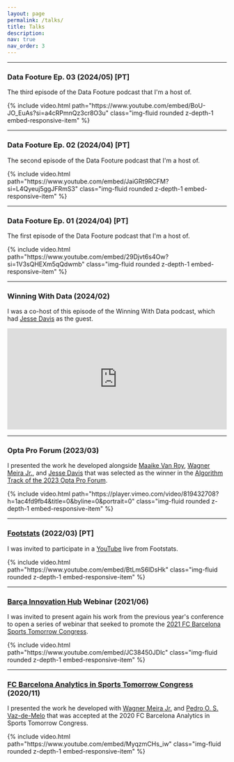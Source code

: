 ```yaml
---
layout: page
permalink: /talks/
title: Talks
description: 
nav: true
nav_order: 3
---
```


<hr>

<div class="row mt-3">
    <div class="col-12">
        <h3>Data Footure Ep. 03 (2024/05) [PT]</h3> <!-- This is your video header -->
        <p>The third episode of the Data Footure podcast that I'm a host of.</p> <!-- This is your video description -->
    </div>
    <div class="col-12 embed-responsive embed-responsive-16by9">
        {% include video.html path="https://www.youtube.com/embed/BoU-JO_EuAs?si=a4cRPmnQz3cr8O3u" class="img-fluid rounded z-depth-1 embed-responsive-item" %}
    </div>
</div>

<hr>

<div class="row mt-3">
    <div class="col-12">
        <h3>Data Footure Ep. 02 (2024/04) [PT]</h3> <!-- This is your video header -->
        <p>The second episode of the Data Footure podcast that I'm a host of.</p> <!-- This is your video description -->
    </div>
    <div class="col-12 embed-responsive embed-responsive-16by9">
        {% include video.html path="https://www.youtube.com/embed/JaiGRt9RCFM?si=L4Qyeuj5ggJFRmS3" class="img-fluid rounded z-depth-1 embed-responsive-item" %}
    </div>
</div>

<hr>

<div class="row mt-3">
    <div class="col-12">
        <h3>Data Footure Ep. 01 (2024/04) [PT]</h3> <!-- This is your video header -->
        <p>The first episode of the Data Footure podcast that I'm a host of.</p> <!-- This is your video description -->
    </div>
    <div class="col-12 embed-responsive embed-responsive-16by9">
        {% include video.html path="https://www.youtube.com/embed/29Djvt6s4Ow?si=1V3sQHEXm5qQdwmb" class="img-fluid rounded z-depth-1 embed-responsive-item" %}
    </div>
</div>

<hr>

<div class="row mt-3">
    <div class="col-12">
        <h3>Winning With Data (2024/02)</h3> <!-- This is your podcast header -->
        <p>I was a co-host of this episode of the Winning With Data podcast, which had <a href='https://people.cs.kuleuven.be/~jesse.davis/'>Jesse Davis</a> as the guest.</p> <!-- This is your podcast description -->
    </div>
    <div class="col-12 embed-responsive embed-responsive-16by9">
        <iframe src="https://open.spotify.com/embed/episode/5XGkEVHPcN7hxFQZiwrZeE?si=404dbca0dadd4b65" width="100%" height="232" frameborder="0" allowtransparency="true" allow="encrypted-media" class="img-fluid rounded z-depth-1 embed-responsive-item"></iframe>
    </div>
</div>


<hr>

<div class="row mt-3">
    <div class="col-12">
        <h3>Opta Pro Forum (2023/03)</h3> <!-- This is your video header -->
        <p>I presented the work he developed alongside <a href='https://maaikevr.github.io/'>Maaike Van Roy</a>, <a href='https://dcc.ufmg.br/professor/wagner-meira-junior/'>Wagner Meira Jr.</a>, and <a href='https://people.cs.kuleuven.be/~jesse.davis/'>Jesse Davis</a> that was selected as the winner in the <a href='https://www.statsperform.com/resource/opta-forum-2023-stats-perform-launches-call-for-proposals/'>Algorithm Track of the 2023 Opta Pro Forum</a>.</p> <!-- This is your video description -->
    </div>
    <div class="col-12 embed-responsive embed-responsive-16by9">
        {% include video.html path="https://player.vimeo.com/video/819432708?h=1ac4fd9fb4&title=0&byline=0&portrait=0" class="img-fluid rounded z-depth-1 embed-responsive-item" %}
    </div>
</div>

<hr>

<div class="row mt-3">
    <div class="col-12">
        <h3><a href='https://twitter.com/Footstats'>Footstats</a> (2022/03) [PT]</h3> <!-- This is your video header -->
        <p>I was invited to participate in a <a href='https://www.youtube.com/@FootstatsOficial'>YouTube</a> live from Footstats.</p> <!-- This is your video description -->
    </div>
    <div class="col-12 embed-responsive embed-responsive-16by9">
        {% include video.html path="https://www.youtube.com/embed/BtLmS6IDsHk" class="img-fluid rounded z-depth-1 embed-responsive-item" %}
    </div>
</div>

<hr>

<div class="row mt-3">
    <div class="col-12">
        <h3><a href='https://barcainnovationhub.fcbarcelona.com/'>Barça Innovation Hub</a> Webinar (2021/06)</h3> <!-- This is your video header -->
        <p>I was invited to present again his work from the previous year's conference to open a series of webinar that seeked to promote the <a href='https://sportstomorrow.fcbarcelona.com/sports-tomorrow-2021/'>2021 FC Barcelona Sports Tomorrow Congress</a>.</p> <!-- This is your video description -->
    </div>
    <div class="col-12 embed-responsive embed-responsive-16by9">
        {% include video.html path="https://www.youtube.com/embed/JC38450JDlc" class="img-fluid rounded z-depth-1 embed-responsive-item" %}
    </div>
</div>

<hr>

<div class="row mt-3">
    <div class="col-12">
        <h3><a href='https://sportstomorrow.fcbarcelona.com/project/analytics-in-sports-tomorrow-2020/'>FC Barcelona Analytics in Sports Tomorrow Congress</a> (2020/11)</h3> <!-- This is your video header -->
        <p>I presented the work he developed with <a href='https://dcc.ufmg.br/professor/wagner-meira-junior/'>Wagner Meira Jr.</a> and <a href='https://dcc.ufmg.br/professor/pedro-olmo-stancioli-vaz-de-melo/'>Pedro O. S. Vaz-de-Melo</a> that was accepted at the 2020 FC Barcelona Analytics in Sports Tomorrow Congress.</p> <!-- This is your video description -->
    </div>
    <div class="col-12 embed-responsive embed-responsive-16by9">
        {% include video.html path="https://www.youtube.com/embed/MyqzmCHs_iw" class="img-fluid rounded z-depth-1 embed-responsive-item" %}
    </div>
</div>